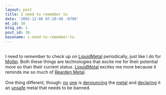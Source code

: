 ```yaml
---
layout: post
title: I need to remember to
date: '2002-12-08 07:10:40 -0700'
mt_id: 30
blog_id: 1
post_id: 30
basename: i-need-to-remember-to
---
```

<br />I need to remember to check up on <a href="http://www.liquidmetal.com/">LiquidMetal</a> periodically, just like I do for <a href="http://www.moller.com/">Moller</a>. Both these things are technologies that excite me for their potential more so than their current status. <a href="http://www.business2.com/articles/mag/print/0,1643,43538,FF.html">LiquidMetal</a> excites me more because it reminds me so much of <a href="http://www.wikipedia.org/wiki/Atlas_Shrugged/Rearden_Metal" title="It even took ten years to perfect!">Rearden Metal</a>.<br /><br />One thing different, though: <a href="http://www.hoovers.com/co/capsule/3/0,2163,104383,00.html">no</a> <a href="http://www.industryweek.com/CurrentArticles/Asp/articles.asp?ArticleId=1352">one</a> is <a href="http://www.usatoday.com/life/cyber/tech/2002/07/05/liquid-metal.htm">denouncing</a> the <a href="http://www.pmn.co.uk/20021004samsung.shtml">metal</a> and <a href="http://www.vnunet.it/detalle.asp?ids=/Notizie/PC_e_Mondo_Digitale/Soluzioni_Digitali/20020724004">declaring</a> it an <a href="http://www.forbes.com/global/2002/0930/128.html">unsafe</a> metal that needs to be banned.<br /><br /><br />
